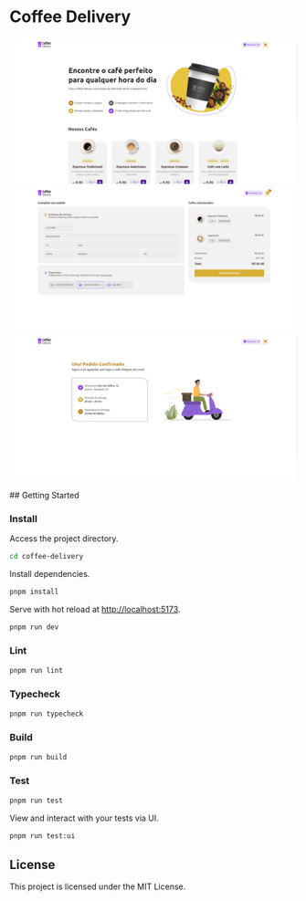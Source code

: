 # Coffee Delivery
<p align="center">

<img src="https://raw.githubusercontent.com/pedroygor/fotos/main/Captura%20de%20tela%20de%202023-02-27%2003-09-36.png?token=GHSAT0AAAAAABXK5K57XXMF7UU7O3UUHWUWY74K7QQ" alt="" />

<br/>

<img src="https://raw.githubusercontent.com/pedroygor/fotos/main/Captura%20de%20tela%20de%202023-02-27%2003-10-53.png?token=GHSAT0AAAAAABXK5K56E5NVKR3BPDBUXMV6Y74LBDQ" alt="" />

<br />

<img src="https://raw.githubusercontent.com/pedroygor/fotos/main/Captura%20de%20tela%20de%202023-02-27%2003-11-02.png?token=GHSAT0AAAAAABXK5K56724QAZCHMUXPNHFQY74LBVQ" alt="" />
</p>
## Getting Started

### Install

Access the project directory.

```bash
cd coffee-delivery
```

Install dependencies.

```bash
pnpm install
```

Serve with hot reload at <http://localhost:5173>.

```bash
pnpm run dev
```

### Lint

```bash
pnpm run lint
```

### Typecheck

```bash
pnpm run typecheck
```

### Build

```bash
pnpm run build
```

### Test

```bash
pnpm run test
```

View and interact with your tests via UI.

```bash
pnpm run test:ui
```

## License

This project is licensed under the MIT License.
